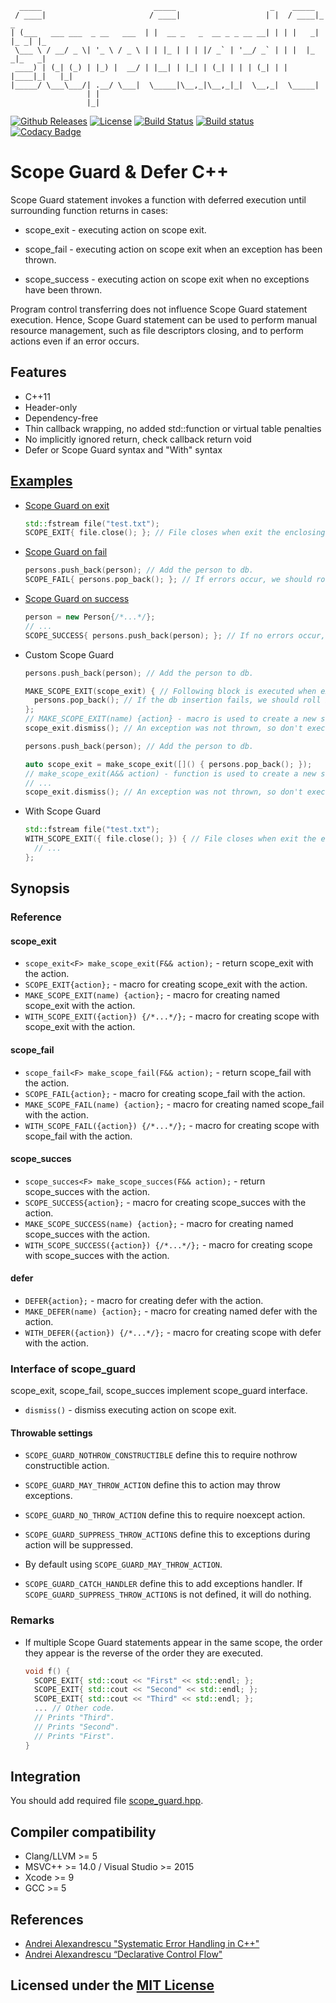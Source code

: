 ```text
  _____                         _____                     _    _____
 / ____|                       / ____|                   | |  / ____|_     _
| (___   ___ ___  _ __   ___  | |  __ _   _  __ _ _ __ __| | | |   _| |_ _| |_
 \___ \ / __/ _ \| '_ \ / _ \ | | |_ | | | |/ _` | '__/ _` | | |  |_   _|_   _|
 ____) | (_| (_) | |_) |  __/ | |__| | |_| | (_| | | | (_| | | |____|_|   |_|
|_____/ \___\___/| .__/ \___|  \_____|\__,_|\__,_|_|  \__,_|  \_____|
                 | |
                 |_|
```

[![Github Releases](https://img.shields.io/github/release/Neargye/scope_guard.svg)](https://github.com/Neargye/scope_guard/releases)
[![License](https://img.shields.io/github/license/Neargye/scope_guard.svg)](LICENSE)
[![Build Status](https://travis-ci.org/Neargye/scope_guard.svg?branch=master)](https://travis-ci.org/Neargye/scope_guard)
[![Build status](https://ci.appveyor.com/api/projects/status/yi394vgtwd0i2kco/branch/master?svg=true)](https://ci.appveyor.com/project/Neargye/scope-guard/branch/master)
[![Codacy Badge](https://api.codacy.com/project/badge/Grade/f5aa0553701f4f84bd51f2efda879972)](https://www.codacy.com/app/Neargye/scope_guard?utm_source=github.com&amp;utm_medium=referral&amp;utm_content=Neargye/scope_guard&amp;utm_campaign=Badge_Grade)

# Scope Guard & Defer C++

Scope Guard statement invokes a function with deferred execution until surrounding function returns in cases:

* scope_exit - executing action on scope exit.

* scope_fail - executing action on scope exit when an exception has been thrown.

* scope_success - executing action on scope exit when no exceptions have been thrown.

Program control transferring does not influence Scope Guard statement execution. Hence, Scope Guard statement can be used to perform manual resource management, such as file descriptors closing, and to perform actions even if an error occurs.

## Features

* C++11
* Header-only
* Dependency-free
* Thin callback wrapping, no added std::function or virtual table penalties
* No implicitly ignored return, check callback return void
* Defer or Scope Guard syntax and "With" syntax

## [Examples](example)

* [Scope Guard on exit](example/scope_exit_example.cpp)

  ```cpp
  std::fstream file("test.txt");
  SCOPE_EXIT{ file.close(); }; // File closes when exit the enclosing scope or errors occur.
  ```

* [Scope Guard on fail](example/scope_fail_example.cpp)

  ```cpp
  persons.push_back(person); // Add the person to db.
  SCOPE_FAIL{ persons.pop_back(); }; // If errors occur, we should roll back.
  ```

* [Scope Guard on success](example/scope_succes_example.cpp)

  ```cpp
  person = new Person{/*...*/};
  // ...
  SCOPE_SUCCESS{ persons.push_back(person); }; // If no errors occur, we should add the person to db.
  ```

* Custom Scope Guard

  ```cpp
  persons.push_back(person); // Add the person to db.

  MAKE_SCOPE_EXIT(scope_exit) { // Following block is executed when exit the enclosing scope or errors occur.
    persons.pop_back(); // If the db insertion fails, we should roll back.
  };
  // MAKE_SCOPE_EXIT(name) {action} - macro is used to create a new scope_exit object.
  scope_exit.dismiss(); // An exception was not thrown, so don't execute the scope_exit.
  ```

  ```cpp
  persons.push_back(person); // Add the person to db.

  auto scope_exit = make_scope_exit([]() { persons.pop_back(); });
  // make_scope_exit(A&& action) - function is used to create a new scope_exit object. It can be instantiated with a lambda function, a std::function<void()>, a functor, or a void(*)() function pointer.
  // ...
  scope_exit.dismiss(); // An exception was not thrown, so don't execute the scope_exit.
  ```

* With Scope Guard

  ```cpp
  std::fstream file("test.txt");
  WITH_SCOPE_EXIT({ file.close(); }) { // File closes when exit the enclosing with scope or errors occur.
    // ...
  };
  ```

## Synopsis

### Reference

#### scope_exit

* `scope_exit<F> make_scope_exit(F&& action);` - return scope_exit with the action.
* `SCOPE_EXIT{action};` - macro for creating scope_exit with the action.
* `MAKE_SCOPE_EXIT(name) {action};` - macro for creating named scope_exit with the action.
* `WITH_SCOPE_EXIT({action}) {/*...*/};` - macro for creating scope with scope_exit with the action.

#### scope_fail

* `scope_fail<F> make_scope_fail(F&& action);` - return scope_fail with the action.
* `SCOPE_FAIL{action};` - macro for creating scope_fail with the action.
* `MAKE_SCOPE_FAIL(name) {action};` - macro for creating named scope_fail with the action.
* `WITH_SCOPE_FAIL({action}) {/*...*/};` - macro for creating scope with scope_fail with the action.

#### scope_succes

* `scope_succes<F> make_scope_succes(F&& action);` - return scope_succes with the action.
* `SCOPE_SUCCESS{action};` - macro for creating scope_succes with the action.
* `MAKE_SCOPE_SUCCESS(name) {action};` - macro for creating named scope_succes with the action.
* `WITH_SCOPE_SUCCESS({action}) {/*...*/};` - macro for creating scope with scope_succes with the action.

#### defer

* `DEFER{action};` - macro for creating defer with the action.
* `MAKE_DEFER(name) {action};` - macro for creating named defer with the action.
* `WITH_DEFER({action}) {/*...*/};` - macro for creating scope with defer with the action.

### Interface of scope_guard

scope_exit, scope_fail, scope_succes implement scope_guard interface.

* `dismiss()` - dismiss executing action on scope exit.

#### Throwable settings

* `SCOPE_GUARD_NOTHROW_CONSTRUCTIBLE` define this to require nothrow constructible action.

* `SCOPE_GUARD_MAY_THROW_ACTION` define this to action may throw exceptions.

* `SCOPE_GUARD_NO_THROW_ACTION` define this to require noexcept action.

* `SCOPE_GUARD_SUPPRESS_THROW_ACTIONS` define this to exceptions during action will be suppressed.

* By default using `SCOPE_GUARD_MAY_THROW_ACTION`.

* `SCOPE_GUARD_CATCH_HANDLER` define this to add exceptions handler. If `SCOPE_GUARD_SUPPRESS_THROW_ACTIONS` is not defined, it will do nothing.

### Remarks

* If multiple Scope Guard statements appear in the same scope, the order they appear is the reverse of the order they are executed.

  ```cpp
  void f() {
    SCOPE_EXIT{ std::cout << "First" << std::endl; };
    SCOPE_EXIT{ std::cout << "Second" << std::endl; };
    SCOPE_EXIT{ std::cout << "Third" << std::endl; };
    ... // Other code.
    // Prints "Third".
    // Prints "Second".
    // Prints "First".
  }
  ```

## Integration

You should add required file [scope_guard.hpp](include/scope_guard.hpp).

## Compiler compatibility

* Clang/LLVM >= 5
* MSVC++ >= 14.0 / Visual Studio >= 2015
* Xcode >= 9
* GCC >= 5

## References

* [Andrei Alexandrescu "Systematic Error Handling in C++"](https://channel9.msdn.com/Shows/Going+Deep/C-and-Beyond-2012-Andrei-Alexandrescu-Systematic-Error-Handling-in-C)
* [Andrei Alexandrescu “Declarative Control Flow"](https://youtu.be/WjTrfoiB0MQ)

## Licensed under the [MIT License](LICENSE)
